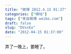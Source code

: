 ```yaml
---
title: "微博 2012.4.15 01:37"
categories: ["嘀咕"]
tags: ["来自微博 weibo.com"]
draft: false
slug: "DVxsEo"
date: "2012-04-15 01:37:00"
---
```


<p>弄了一晚上，要睡了。 ​​​​</p>
